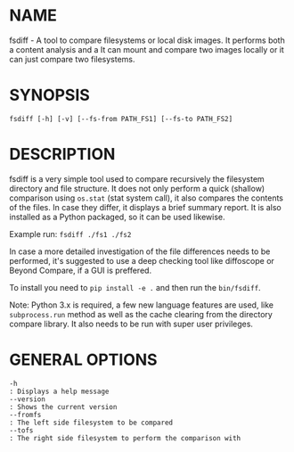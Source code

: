 # NAME 

fsdiff - A tool to compare filesystems or local disk images. It performs both a content analysis and a 
It can mount and compare two images locally or it can just compare two filesystems.

# SYNOPSIS

`fsdiff [-h] [-v] [--fs-from PATH_FS1] [--fs-to PATH_FS2]`

# DESCRIPTION

fsdiff is a very simple tool used to compare recursively the filesystem directory and file structure.
It does not only perform a quick (shallow) comparison using `os.stat` (stat system call), it also compares 
the contents of the files. In case they differ, it displays a brief summary report. It is also installed
as a Python packaged, so it can be used likewise.

Example run:
`fsdiff ./fs1 ./fs2`

In case a more detailed investigation of the file differences needs to be performed, it's suggested to use
a deep checking tool like diffoscope or Beyond Compare, if a GUI is preffered.

To install you need to `pip install -e .` and then run the `bin/fsdiff`.

Note: Python 3.x is required, a few new language features are used, like `subprocess.run` method as well as the cache
 clearing from the directory compare library. It also needs to be run with super user privileges.

# GENERAL OPTIONS

```
-h
: Displays a help message
--version
: Shows the current version
--fromfs
: The left side filesystem to be compared 
--tofs
: The right side filesystem to perform the comparison with
```
